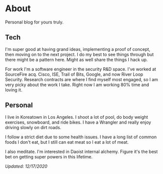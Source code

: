 # About

Personal blog for yours truly.

## Tech

I'm super good at having grand ideas, implementing a proof of concept, then moving on to the next project. I do my best to see things through but there might be a pattern here. Might as well share the things I hack up.

For work I'm a software engineer in the security R&D space. I've worked at SourceFire acq. Cisco, ISE, Trail of Bits, Google, and now River Loop Security. Research contracts are where I find myself most engaged, so I am very picky about the work I take. Right now I am working 80% time and loving it.

## Personal

I live in Koreatown in Los Angeles. I shoot a lot of pool, do body weight exercises, snowboard, and ride bikes. I have a Wrangler and really enjoy driving slowly on dirt roads.

I follow a strict diet due to some health issues. I have a long list of common foods I don't eat, but I still can eat meat so I eat a lot of meat.

I also meditate. I'm interested in Daoist internal alchemy. Figure it's the best bet on getting super powers in this lifetime. 

*Updated: 12/17/2020*